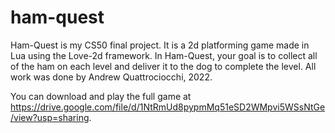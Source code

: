 # ham-quest

Ham-Quest is my CS50 final project. It is a 2d platforming game made in Lua using the Love-2d framework.
In Ham-Quest, your goal is to collect all of the ham on each level and deliver it to the dog to complete the level.
All work was done by Andrew Quattrociocchi, 2022.

You can download and play the full game at https://drive.google.com/file/d/1NtRmUd8pypmMq51eSD2WMpvi5WSsNtGe/view?usp=sharing.
